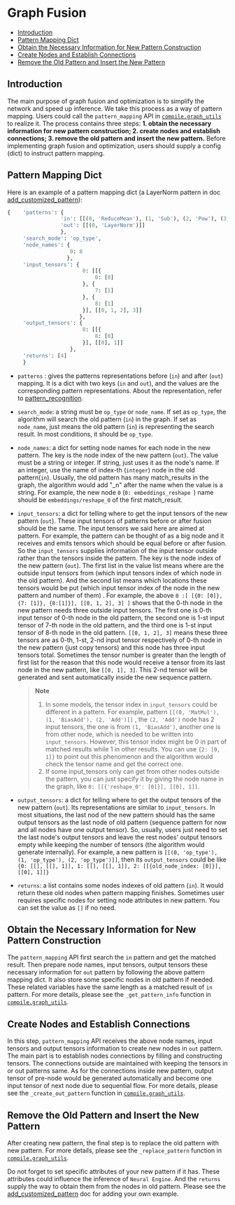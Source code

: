 # Graph Fusion
- [Introduction](#introduction)
- [Pattern Mapping Dict](#pattern-mapping-dict)
- [Obtain the Necessary Information for New Pattern Construction](#obtain-the-necessary-information-for-new-pattern-construction)
- [Create Nodes and Establish Connections](#create-nodes-and-establish-connections)
- [Remove the Old Pattern and Insert the New Pattern](#remove-the-old-pattern-and-insert-the-new-pattern)

## Introduction
The main purpose of graph fusion and optimization is to simplify the network and speed up inference. We take this process as a way of pattern mapping. Users could call the `pattern_mapping` API in [`compile.graph_utils`](https://github.com/intel/intel-extension-for-transformers/blob/main/intel_extension_for_transformers/llm/runtime/deprecated/compile/graph_utils.py) to realize it. The process contains three steps: **1. obtain the necessary information for new pattern construction; 2. create nodes and establish connections; 3. remove the old pattern and insert the new pattern.** Before implementing graph fusion and optimization, users should supply a config (dict) to instruct pattern mapping.

## Pattern Mapping Dict

Here is an example of a pattern mapping dict (a LayerNorm pattern in doc [add_customized_pattern](https://github.com/intel/intel-extension-for-transformers/blob/main/intel_extension_for_transformers/llm/runtime/deprecated/docs/add_customized_pattern.md)): 

```python
{    'patterns': {
                 'in': [[(0, 'ReduceMean'), (1, 'Sub'), (2, 'Pow'), (3, 'ReduceMean'), (4, 'Add'), (5, 'Sqrt'), (6, 'Div'), (7,'Mul'), (8, 'Add')]],
                 'out': [[(0, 'LayerNorm')]]
                 },
     'search_mode': 'op_type',
     'node_names': {
                    0: 8
                   },
     'input_tensors': {
                        0: [[{
                            0: [0]
                        }, {
                            7: [1]
                        }, {
                            8: [1]
                        }], [[0, 1, 2], 3]]
                       },
     'output_tensors': {
                        0: [[{
                            8: [0]
                        }], [[0], 1]]
                    },
     'returns': [4]
     }
```

- `patterns` : gives the patterns representations before (`in`) and after (`out`) mapping. It is a dict with two keys (`in` and `out`), and the values are the corresponding pattern representations. About the representation, refer to [pattern_recognition](https://github.com/intel/intel-extension-for-transformers/blob/main/intel_extension_for_transformers/llm/runtime/deprecated/docs/pattern_recognize.md).

- `search_mode`: a string must be `op_type` or `node_name`. If set as `op_type`, the algorithm will search the old pattern (`in`) in the graph. If set as `node_name`, just means the old pattern (`in`) is representing the search result. In most conditions, it should be `op_type`.

- `node_names`: a dict for setting node names for each node in the new pattern. The key is the node index of the new pattern (`out`). The value must be a string or integer. If string, just uses it as the node's name. If an integer, use the name of index-th (`integer`) node in the old pattern(`in`). Usually, the old pattern has many match_results in the graph, the algorithm would add "_n" after the name when the value is a string. For example, the new node `0` (`0: embeddings_reshape `) name should be `embeddings/reshape_0` of the first match_result.

- `input_tensors`: a dict for telling where to get the input tensors of the new pattern (`out`). These input tensors of patterns before or after fusion should be the same. The input tensors we said here are aimed at pattern. For example, the pattern can be thought of as a big node and it receives and emits tensors which should be equal before or after fusion. So the `input_tensors` supplies information of the input tensor outside rather than the tensors inside the pattern. The key is the node index of the new pattern (`out`). The first list in the value list means where are the outside input tensors from (which input tensors index of which node in the old pattern). And the second list means which locations these tensors would be put (which input tensor index of the node in the new pattern and number of them) . For example, the above `0 :[ [{0: [0]}, {7: [1]}, {8:[1]}], [[0, 1, 2], 3] ]` shows that the 0-th node in the new pattern needs three outside input tensors. The first one is 0-th input tensor of 0-th node in the old pattern, the second one is 1-st input tensor of 7-th node in the old pattern, and the third one is 1-st input tensor of 8-th node in the old pattern. `[[0, 1, 2], 3]` means these three tensors are as 0-th, 1-st, 2-nd input tensor respectively of 0-th node in the new pattern (just copy tensors) and this node has three input tensors total. Sometimes the tensor number is greater than the length of first list for the reason that this node would receive a tensor from its last node in the new pattern, like `[[0, 1], 3]`. This 2-nd tensor will be generated and sent automatically inside the new sequence pattern.

  >**Note**
  >
  > 1. In some models, the tensor index in `input_tensors` could be different in a pattern. For example, pattern `[[(0, 'MatMul'), (1, 'BiasAdd'), (2, 'Add')]]` , the `(2, 'Add')` node has 2 input tensors, the one is from `(1, 'BiasAdd')`, another one is from other node, which is needed to be written into `input_tensors`. However, this tensor index might be 0 in part of matched results while 1 in other results. You can use `{2: [0, 1]}` to point out this phenomenon and the algorithm would check the tensor name and get the correct one.
  > 2. If some input_tensors only can get from other nodes outside the pattern, you can just specify it by giving the node name in the graph, like `0: [[{'reshape_0': [0]}], [[0], 1]]`.

- `output_tensors`: a dict for telling where to get the output tensors of the new pattern (`out`). Its representations are similar to `input_tensors`. In most situations, the last nod of the new pattern should has the same output tensors as the last node of old pattern (sequence pattern for now and all nodes have one output tensor). So, usually, users just need to set the last node's output tensors and leave the rest nodes' output tensors empty while keeping the number of tensors (the algorithm would generate internally). For example, a new pattern is `[[(0, 'op_type'), (1, 'op_type'), (2, 'op_type')]]`, then its `output_tensors` could be like `{0: [[], [[], 1]], 1: [[], [[], 1]], 2: [[{old_node_index: [0]}], [[0], 1]]}`

- `returns`: a list contains some nodes indexes of old pattern (`in`). It would return these old nodes when pattern mapping finishes. Sometimes user requires specific nodes for setting node attributes in new pattern. You can set the value as `[]` if no need.

## Obtain the Necessary Information for New Pattern Construction

The `pattern_mapping` API first search the `in` pattern and get the matched result. Then prepare node names, input tensors, output tensors these necessary information for `out` pattern by following the above pattern mapping dict. It also store some specific nodes in old pattern if needed. These related variables have the same length as a matched result of `in` pattern. For more details, please see the `_get_pattern_info` function in [`compile.graph_utils`](https://github.com/intel/intel-extension-for-transformers/blob/main/intel_extension_for_transformers/llm/runtime/deprecated/compile/graph_utils.py).

## Create Nodes and Establish Connections

In this step, `pattern_mapping` API receives the above node names, input tensors and output tensors information to create new nodes in `out` pattern. The main part is to establish nodes connections by filling and constructing tensors. The connections outside are maintained with keeping the tensors in or out patterns same. As for the connections inside new pattern, output tensor of pre-node would be generated automatically and become one input tensor of next node due to sequential flow. For more details, please see the `_create_out_pattern` function in [`compile.graph_utils`](https://github.com/intel/intel-extension-for-transformers/blob/main/intel_extension_for_transformers/llm/runtime/deprecated/compile/graph_utils.py).

## Remove the Old Pattern and Insert the New Pattern

After creating new pattern, the final step is to replace the old pattern with new pattern. For more details, please see the `_replace_pattern` function in [`compile.graph_utils`](https://github.com/intel/intel-extension-for-transformers/blob/main/intel_extension_for_transformers/llm/runtime/deprecated/compile/graph_utils.py).


Do not forget to set specific attributes of your new pattern if it has. These attributes could influence the inference of `Neural Engine`. And the `returns` supply the way to obtain them from the nodes in old pattern. Please see the [add_customized_pattern](https://github.com/intel/intel-extension-for-transformers/blob/main/intel_extension_for_transformers/llm/runtime/deprecated/docs/add_customized_pattern.md) doc for adding your own example.
